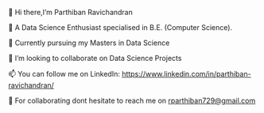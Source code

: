 👋 Hi there,I’m Parthiban Ravichandran

👀 A Data Science Enthusiast specialised in B.E. (Computer Science).

🌱 Currently pursuing my Masters in Data Science

💞️ I’m looking to collaborate on Data Science Projects

📫 You can follow me on LinkedIn: https://www.linkedin.com/in/parthiban-ravichandran/

💬 For collaborating dont hesitate to reach me on rparthiban729@gmail.com


<!---
Parthiban-R-3997/Parthiban-R-3997 is a ✨ special ✨ repository because its `README.md` (this file) appears on your GitHub profile.
You can click the Preview link to take a look at your changes.
--->
